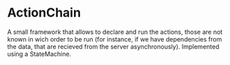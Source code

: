ActionChain
===========

A small framework that allows to declare and run the actions, those are not known in wich order to be run (for instance, if we have dependencies from the data, that are recieved from the server asynchronously). Implemented using a StateMachine.

